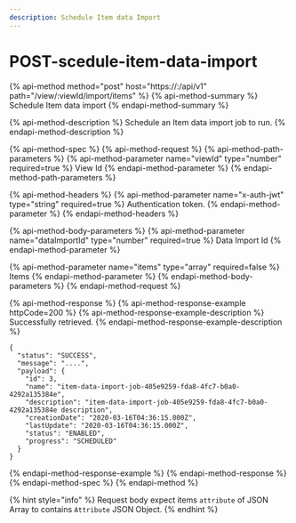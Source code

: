 ```yaml
---
description: Schedule Item data Import
---
```


# POST-scedule-item-data-import

{% api-method method="post" host="https://<host>:<port>/api/v1" path="/view/:viewId/import/items" %}
{% api-method-summary %}
Schedule Item data import
{% endapi-method-summary %}

{% api-method-description %}
Schedule an Item data import job to run.
{% endapi-method-description %}

{% api-method-spec %}
{% api-method-request %}
{% api-method-path-parameters %}
{% api-method-parameter name="viewId" type="number" required=true %}
View Id
{% endapi-method-parameter %}
{% endapi-method-path-parameters %}

{% api-method-headers %}
{% api-method-parameter name="x-auth-jwt" type="string" required=true %}
Authentication token.
{% endapi-method-parameter %}
{% endapi-method-headers %}

{% api-method-body-parameters %}
{% api-method-parameter name="dataImportId" type="number" required=true %}
Data Import Id
{% endapi-method-parameter %}

{% api-method-parameter name="items" type="array" required=false %}
Items
{% endapi-method-parameter %}
{% endapi-method-body-parameters %}
{% endapi-method-request %}

{% api-method-response %}
{% api-method-response-example httpCode=200 %}
{% api-method-response-example-description %}
Successfully retrieved.
{% endapi-method-response-example-description %}

```
{
  "status": "SUCCESS",
  "message": "....",
  "payload": {
    "id": 3,
    "name": "item-data-import-job-405e9259-fda8-4fc7-b0a0-4292a135384e",
    "description": "item-data-import-job-405e9259-fda8-4fc7-b0a0-4292a135384e description",
    "creationDate": "2020-03-16T04:36:15.000Z",
    "lastUpdate": "2020-03-16T04:36:15.000Z",
    "status": "ENABLED",
    "progress": "SCHEDULED"
  }
}
```
{% endapi-method-response-example %}
{% endapi-method-response %}
{% endapi-method-spec %}
{% endapi-method %}

{% hint style="info" %}
Request body expect items `attribute` of JSON Array to contains `Attribute` JSON Object.
{% endhint %}

